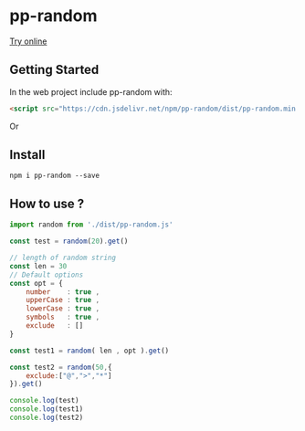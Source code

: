 # pp-random

[Try online](https://pp-random.netlify.app)

## Getting Started

In the web project include pp-random with:

```html
<script src="https://cdn.jsdelivr.net/npm/pp-random/dist/pp-random.min.js" ></script>
```

Or

## Install

```console
npm i pp-random --save
```

## How to use ?

```javascript
import random from './dist/pp-random.js'

const test = random(20).get()

// length of random string
const len = 30
// Default options
const opt = { 
	number    : true ,
    upperCase : true ,
    lowerCase : true ,
	symbols   : true ,
    exclude   : []
}

const test1 = random( len , opt ).get()

const test2 = random(50,{	
	exclude:["@",">","*"]
}).get()

console.log(test)
console.log(test1)
console.log(test2)
```
